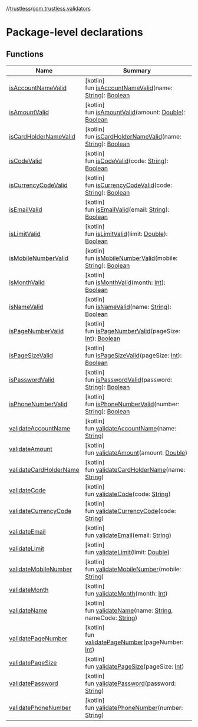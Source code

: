 //[trustless](../../index.md)/[com.trustless.validators](index.md)

# Package-level declarations

## Functions

| Name | Summary |
|---|---|
| [isAccountNameValid](is-account-name-valid.md) | [kotlin]<br>fun [isAccountNameValid](is-account-name-valid.md)(name: [String](https://kotlinlang.org/api/latest/jvm/stdlib/kotlin/-string/index.html)): [Boolean](https://kotlinlang.org/api/latest/jvm/stdlib/kotlin/-boolean/index.html) |
| [isAmountValid](is-amount-valid.md) | [kotlin]<br>fun [isAmountValid](is-amount-valid.md)(amount: [Double](https://kotlinlang.org/api/latest/jvm/stdlib/kotlin/-double/index.html)): [Boolean](https://kotlinlang.org/api/latest/jvm/stdlib/kotlin/-boolean/index.html) |
| [isCardHolderNameValid](is-card-holder-name-valid.md) | [kotlin]<br>fun [isCardHolderNameValid](is-card-holder-name-valid.md)(name: [String](https://kotlinlang.org/api/latest/jvm/stdlib/kotlin/-string/index.html)): [Boolean](https://kotlinlang.org/api/latest/jvm/stdlib/kotlin/-boolean/index.html) |
| [isCodeValid](is-code-valid.md) | [kotlin]<br>fun [isCodeValid](is-code-valid.md)(code: [String](https://kotlinlang.org/api/latest/jvm/stdlib/kotlin/-string/index.html)): [Boolean](https://kotlinlang.org/api/latest/jvm/stdlib/kotlin/-boolean/index.html) |
| [isCurrencyCodeValid](is-currency-code-valid.md) | [kotlin]<br>fun [isCurrencyCodeValid](is-currency-code-valid.md)(code: [String](https://kotlinlang.org/api/latest/jvm/stdlib/kotlin/-string/index.html)): [Boolean](https://kotlinlang.org/api/latest/jvm/stdlib/kotlin/-boolean/index.html) |
| [isEmailValid](is-email-valid.md) | [kotlin]<br>fun [isEmailValid](is-email-valid.md)(email: [String](https://kotlinlang.org/api/latest/jvm/stdlib/kotlin/-string/index.html)): [Boolean](https://kotlinlang.org/api/latest/jvm/stdlib/kotlin/-boolean/index.html) |
| [isLimitValid](is-limit-valid.md) | [kotlin]<br>fun [isLimitValid](is-limit-valid.md)(limit: [Double](https://kotlinlang.org/api/latest/jvm/stdlib/kotlin/-double/index.html)): [Boolean](https://kotlinlang.org/api/latest/jvm/stdlib/kotlin/-boolean/index.html) |
| [isMobileNumberValid](is-mobile-number-valid.md) | [kotlin]<br>fun [isMobileNumberValid](is-mobile-number-valid.md)(mobile: [String](https://kotlinlang.org/api/latest/jvm/stdlib/kotlin/-string/index.html)): [Boolean](https://kotlinlang.org/api/latest/jvm/stdlib/kotlin/-boolean/index.html) |
| [isMonthValid](is-month-valid.md) | [kotlin]<br>fun [isMonthValid](is-month-valid.md)(month: [Int](https://kotlinlang.org/api/latest/jvm/stdlib/kotlin/-int/index.html)): [Boolean](https://kotlinlang.org/api/latest/jvm/stdlib/kotlin/-boolean/index.html) |
| [isNameValid](is-name-valid.md) | [kotlin]<br>fun [isNameValid](is-name-valid.md)(name: [String](https://kotlinlang.org/api/latest/jvm/stdlib/kotlin/-string/index.html)): [Boolean](https://kotlinlang.org/api/latest/jvm/stdlib/kotlin/-boolean/index.html) |
| [isPageNumberValid](is-page-number-valid.md) | [kotlin]<br>fun [isPageNumberValid](is-page-number-valid.md)(pageSize: [Int](https://kotlinlang.org/api/latest/jvm/stdlib/kotlin/-int/index.html)): [Boolean](https://kotlinlang.org/api/latest/jvm/stdlib/kotlin/-boolean/index.html) |
| [isPageSizeValid](is-page-size-valid.md) | [kotlin]<br>fun [isPageSizeValid](is-page-size-valid.md)(pageSize: [Int](https://kotlinlang.org/api/latest/jvm/stdlib/kotlin/-int/index.html)): [Boolean](https://kotlinlang.org/api/latest/jvm/stdlib/kotlin/-boolean/index.html) |
| [isPasswordValid](is-password-valid.md) | [kotlin]<br>fun [isPasswordValid](is-password-valid.md)(password: [String](https://kotlinlang.org/api/latest/jvm/stdlib/kotlin/-string/index.html)): [Boolean](https://kotlinlang.org/api/latest/jvm/stdlib/kotlin/-boolean/index.html) |
| [isPhoneNumberValid](is-phone-number-valid.md) | [kotlin]<br>fun [isPhoneNumberValid](is-phone-number-valid.md)(number: [String](https://kotlinlang.org/api/latest/jvm/stdlib/kotlin/-string/index.html)): [Boolean](https://kotlinlang.org/api/latest/jvm/stdlib/kotlin/-boolean/index.html) |
| [validateAccountName](validate-account-name.md) | [kotlin]<br>fun [validateAccountName](validate-account-name.md)(name: [String](https://kotlinlang.org/api/latest/jvm/stdlib/kotlin/-string/index.html)) |
| [validateAmount](validate-amount.md) | [kotlin]<br>fun [validateAmount](validate-amount.md)(amount: [Double](https://kotlinlang.org/api/latest/jvm/stdlib/kotlin/-double/index.html)) |
| [validateCardHolderName](validate-card-holder-name.md) | [kotlin]<br>fun [validateCardHolderName](validate-card-holder-name.md)(name: [String](https://kotlinlang.org/api/latest/jvm/stdlib/kotlin/-string/index.html)) |
| [validateCode](validate-code.md) | [kotlin]<br>fun [validateCode](validate-code.md)(code: [String](https://kotlinlang.org/api/latest/jvm/stdlib/kotlin/-string/index.html)) |
| [validateCurrencyCode](validate-currency-code.md) | [kotlin]<br>fun [validateCurrencyCode](validate-currency-code.md)(code: [String](https://kotlinlang.org/api/latest/jvm/stdlib/kotlin/-string/index.html)) |
| [validateEmail](validate-email.md) | [kotlin]<br>fun [validateEmail](validate-email.md)(email: [String](https://kotlinlang.org/api/latest/jvm/stdlib/kotlin/-string/index.html)) |
| [validateLimit](validate-limit.md) | [kotlin]<br>fun [validateLimit](validate-limit.md)(limit: [Double](https://kotlinlang.org/api/latest/jvm/stdlib/kotlin/-double/index.html)) |
| [validateMobileNumber](validate-mobile-number.md) | [kotlin]<br>fun [validateMobileNumber](validate-mobile-number.md)(mobile: [String](https://kotlinlang.org/api/latest/jvm/stdlib/kotlin/-string/index.html)) |
| [validateMonth](validate-month.md) | [kotlin]<br>fun [validateMonth](validate-month.md)(month: [Int](https://kotlinlang.org/api/latest/jvm/stdlib/kotlin/-int/index.html)) |
| [validateName](validate-name.md) | [kotlin]<br>fun [validateName](validate-name.md)(name: [String](https://kotlinlang.org/api/latest/jvm/stdlib/kotlin/-string/index.html), nameCode: [String](https://kotlinlang.org/api/latest/jvm/stdlib/kotlin/-string/index.html)) |
| [validatePageNumber](validate-page-number.md) | [kotlin]<br>fun [validatePageNumber](validate-page-number.md)(pageNumber: [Int](https://kotlinlang.org/api/latest/jvm/stdlib/kotlin/-int/index.html)) |
| [validatePageSize](validate-page-size.md) | [kotlin]<br>fun [validatePageSize](validate-page-size.md)(pageSize: [Int](https://kotlinlang.org/api/latest/jvm/stdlib/kotlin/-int/index.html)) |
| [validatePassword](validate-password.md) | [kotlin]<br>fun [validatePassword](validate-password.md)(password: [String](https://kotlinlang.org/api/latest/jvm/stdlib/kotlin/-string/index.html)) |
| [validatePhoneNumber](validate-phone-number.md) | [kotlin]<br>fun [validatePhoneNumber](validate-phone-number.md)(number: [String](https://kotlinlang.org/api/latest/jvm/stdlib/kotlin/-string/index.html)) |
